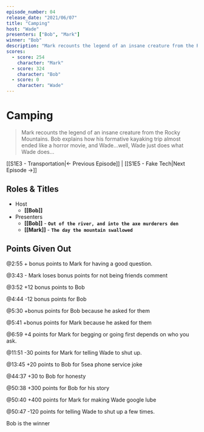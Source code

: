```yaml
---
episode_number: 04
release_date: "2021/06/07"
title: "Camping"
host: "Wade"
presenters: ["Bob", "Mark"]
winner: "Bob"
description: "Mark recounts the legend of an insane creature from the Rocky Mountains. Bob explains how his formative kayaking trip almost ended like a horror movie, and Wade...well, Wade just does what Wade does..."
scores:
  - score: 254
    character: "Mark"
  - score: 324
    character: "Bob"
  - score: 0
    character: "Wade"
---
```


# Camping

> Mark recounts the legend of an insane creature from the Rocky Mountains. Bob explains how his formative kayaking trip almost ended like a horror movie, and Wade...well, Wade just does what Wade does...

[[S1E3 - Transportation|← Previous Episode]] | [[S1E5 - Fake Tech|Next Episode →]]

## Roles & Titles

- Host
  - **[[Bob]]**
- Presenters
  - **[[Bob]]** - **`Out of the river, and into the axe murderers den`**
  - **[[Mark]]** - **`The day the mountain swallowed`**

## Points Given Out

@2:55 + bonus points to Mark for having a good question.

@3:43 - Mark loses bonus points for not being friends comment

@3:52 +12 bonus points to Bob

@4:44 -12 bonus points for Bob

@5:30 +bonus points for Bob because he asked for them

@5:41 +bonus points for Mark because he asked for them

@6:59 +4 points for Mark for begging or going first depends on who you ask.

@11:51 -30 points for Mark for telling Wade to shut up.

@13:45 +20 points to Bob for 5sea phone service joke

@44:37 +30 to Bob for honesty

@50:38 +300 points for Bob for his story

@50:40 +400 points for Mark for making Wade google lube

@50:47 -120 points for telling Wade to shut up a few times.

Bob is the winner
